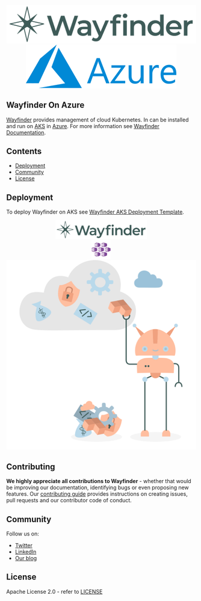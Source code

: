 <p align="center">
    <a href="https://www.appvia.io/wayfinder">
        <img alt="Wayfinder logo" title="Wayfinder" src="images/wayfinder-logo-color-horizontal.svg">
    </a>
    <a href="https://azure.microsoft.com/">
        <img alt="Azure logo" title="Azure" src="images/Microsoft_Azure_Logo.svg">
    </a>
</p>

Wayfinder On Azure
---

[Wayfinder](https://www.appvia.io/wayfinder) provides management of cloud Kubernetes. In can be installed and run on [AKS](https://azure.microsoft.com/en-gb/services/kubernetes-service/#overview) in [Azure](https://azure.microsoft.com/en-gb/). For more information see [Wayfinder Documentation](https://docs.appvia.io/wayfinder).

Contents
---
- [Deployment](#deployment)
- [Community](#community)
- [License](#license)

Deployment
---

To deploy Wayfinder on AKS see [Wayfinder AKS Deployment Template](./arm-template/README.md).

<p align="center">
    <a href="./arm-template/README.md" alt="Install Wayfinder on AKS in Azure">
    <img src="images/wayfinder-logo-color-horizontal.svg" height="50"/></br>
    <img src="images/AKS.svg" height="50"/></br></a>
    <img src="images/robot-organizing-the-cloud.svg">
</p>

Contributing
---
**We highly appreciate all contributions to Wayfinder** - whether that would be improving our documentation, identifying bugs or even proposing new features. Our [contributing guide](CONTRIBUTING.md) provides instructions on creating issues, pull requests and our contributor code of conduct.

Community
---
Follow us on:
- [Twitter](https://twitter.com/appvia_io)
- [LinkedIn](https://www.linkedin.com/company/appvia)
- [Our blog](https://www.appvia.io/blog)

License
---
Apache License 2.0 - refer to [LICENSE](LICENSE)
